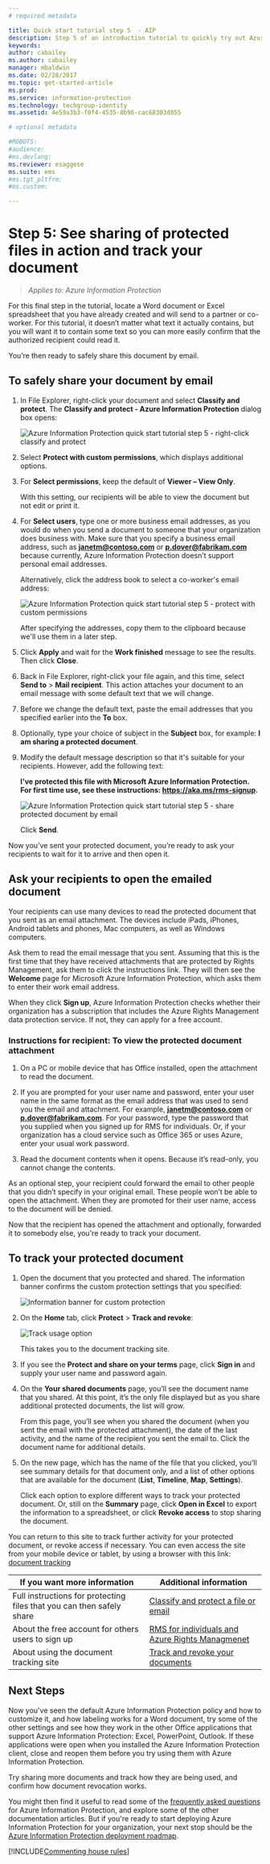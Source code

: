 ```yaml
---
# required metadata

title: Quick start tutorial step 5  - AIP
description: Step 5 of an introduction tutorial to quickly try out Azure Information Protection - Share protected and track.
keywords:
author: cabailey
ms.author: cabailey
manager: mbaldwin
ms.date: 02/28/2017
ms.topic: get-started-article
ms.prod:
ms.service: information-protection
ms.technology: techgroup-identity
ms.assetid: 4e59a3b3-f0f4-4535-8b96-cac68303d855

# optional metadata

#ROBOTS:
#audience:
#ms.devlang:
ms.reviewer: esaggese
ms.suite: ems
#ms.tgt_pltfrm:
#ms.custom:

---
```



# Step 5: See sharing of protected files in action and track your document 

>*Applies to: Azure Information Protection*

For this final step in the tutorial, locate a Word document or Excel spreadsheet that you have already created and will send to a partner or co-worker. For this tutorial, it doesn’t matter what text it actually contains, but you will want it to contain some text so you can more easily confirm that the authorized recipient could read it.

You’re then ready to safely share this document by email. 

## To safely share your document by email

1. In File Explorer, right-click your document and select **Classify and protect**. The **Classify and protect - Azure Information Protection** dialog box opens:

    ![Azure Information Protection quick start tutorial step 5 - right-click classify and protect](../media/classify-protect-dialog.png)

2. Select **Protect with custom permissions**, which displays additional options.

3. For **Select permissions**, keep the default of **Viewer – View Only**.

    With this setting, our recipients will be able to view the document but not edit or print it.

4. For **Select users**, type one or more business email addresses, as you would do when you send a document to someone that your organization does business with. Make sure that you specify a business email address, such as **janetm@contoso.com** or **p.dover@fabrikam.com** because currently, Azure Information Protection doesn’t support personal email addresses. 

    Alternatively, click the address book to select a co-worker's email address:

    ![Azure Information Protection quick start tutorial step 5 - protect with custom permissions](../media/protect-custom-permissions.png)  
    
    After specifying the addresses, copy them to the clipboard because we'll use them in a later step.

5. Click **Apply** and wait for the **Work finished** message to see the results. Then click **Close**.

4. Back in File Explorer, right-click your file again, and this time, select **Send to** > **Mail recipient**. This action attaches your document to an email message with some default text that we will change.

5. Before we change the default text, paste the email addresses that you specified earlier into the **To** box. 

6. Optionally, type your choice of subject in the **Subject** box, for example: **I am sharing a protected document**. 

7. Modify the default message description so that it's suitable for your recipients. However, add the following text:

    **I've protected this file with Microsoft Azure Information Protection. For first time use, see these instructions: https://aka.ms/rms-signup.** 

    ![Azure Information Protection quick start tutorial step 5 - share protected document by email](../media/share-protected-email.png)

    Click **Send**.

Now you’ve sent your protected document, you’re ready to ask your recipients to wait for it to arrive and then open it. 

## Ask your recipients to open the emailed document

Your recipients can use many devices to read the protected document that you sent as an email attachment. The devices include iPads, iPhones, Android tablets and phones, Mac computers, as well as Windows computers.

Ask them to read the email message that you sent. Assuming that this is the first time that they have received attachments that are protected by Rights Management, ask them to click the instructions link. They will then see the **Welcome** page for Microsoft Azure Information Protection, which asks them to enter their work email address.

When they click **Sign up**, Azure Information Protection checks whether their organization has a subscription that includes the Azure Rights Management data protection service. If not, they can apply for a free account.

### Instructions for recipient: To view the protected document attachment

1. On a PC or mobile device that has Office installed, open the attachment to read the document.  

2.  If you are prompted for your user name and password, enter your user name in the same format as the email address that was used to send you the email and attachment. For example, **janetm@contoso.com** or **p.dover@fabrikam.com**. For your password, type the password that you supplied when you signed up for RMS for individuals. Or, if your organization has a cloud service such as Office 365 or uses Azure, enter your usual work password.

3. Read the document contents when it opens. Because it’s read-only, you cannot change the contents.

As an optional step, your recipient could forward the email to other people that you didn’t specify in your original email. These people won’t be able to open the attachment. When they are promoted for their user name, access to the document will be denied.

Now that the recipient has opened the attachment and optionally, forwarded it to somebody else, you're ready to track your document.

## To track your protected document

1.  Open the document that you protected and shared. The information banner confirms the custom protection settings that you specified:

    ![Information banner for custom protection](../media/information-banner-custom-protection.png)

2.  On the **Home** tab, click **Protect** > **Track and revoke**:

    ![Track usage option](../media/track-usage-callout.png)

    This takes you to the document tracking site.

2.  If you see the **Protect and share on your terms** page, click **Sign in** and supply your user name and password again.

3.  On the **Your shared documents** page, you’ll see the document name that you shared. At this point, it’s the only file displayed but as you share additional protected documents, the list will grow.

    From this page, you’ll see when you shared the document (when you sent the email with the protected attachment), the date of the last activity, and the name of the recipient you sent the email to. Click the document name for additional details.

4.  On the new page, which has the name of the file that you clicked, you’ll see summary details for that document only, and a list of other options that are available for the document (**List**, **Timeline**, **Map**, **Settings**).

    Click each option to explore different ways to track your protected document. Or, still on the **Summary** page, click **Open in Excel** to export the information to a spreadsheet, or click **Revoke access** to stop sharing the document.

You can return to this site to track further activity for your protected document, or revoke access if necessary. You can even access the site from your mobile device or tablet, by using a browser with this link: [document tracking](http://go.microsoft.com/fwlink/?LinkId=529562)



|If you want more information|Additional information|
|--------------------------------|--------------------------|
|Full instructions for protecting files that you can then safely share|[Classify and protect a file or email](../rms-client/client-classify-protect.md)|
|About the free account for others users to sign up|[RMS for individuals and Azure Rights Managmenet](../understand-explore/rms-for-individuals.md)|
|About using the document tracking site|[Track and revoke your documents](../rms-client/client-track-revoke.md)


## Next Steps

Now you've seen the default Azure Information Protection policy and how to customize it, and how labeling works for a Word document, try some of the other settings and see how they work in the other Office applications that support Azure Information Protection: Excel, PowerPoint, Outlook. If these applications were open when you installed the Azure Information Protection client, close and reopen them before you try using them with Azure Information Protection.

Try sharing more documents and track how they are being used, and confirm how document revocation works.

You might then find it useful to read some of the [frequently asked questions](faqs.md) for Azure Information Protection, and explore some of the other documentation articles. But if you're ready to start deploying Azure Information Protection for your organization, your next stop should be the [Azure Information Protection deployment roadmap](../plan-design/deployment-roadmap.md). 

[!INCLUDE[Commenting house rules](../includes/houserules.md)]